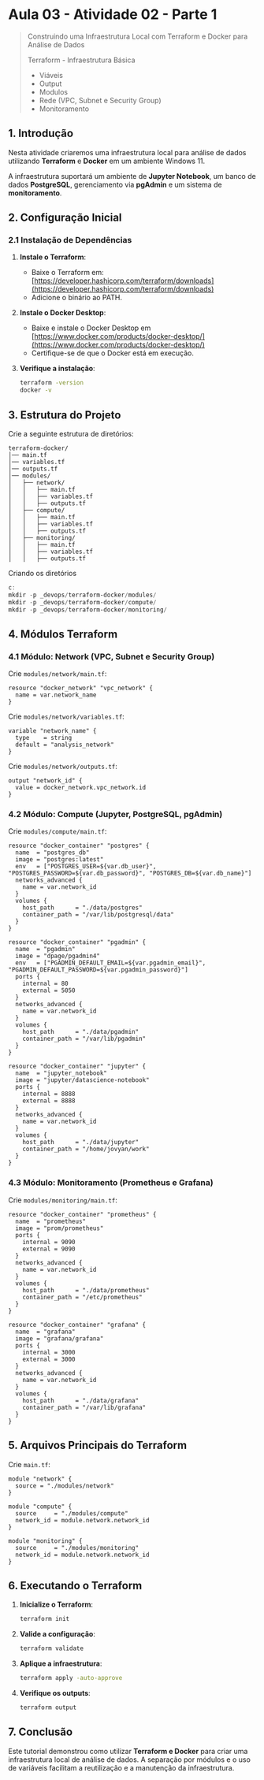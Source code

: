 # Aula 03 - Atividade 02 - Parte 1
> Construindo uma Infraestrutura Local com Terraform e Docker para Análise de Dados
> 
> Terraform - Infraestrutura Básica
>   - Viáveis
>   - Output
>   - Modulos
>   - Rede (VPC, Subnet e Security Group)
>   - Monitoramento

## **1. Introdução**

Nesta atividade criaremos uma infraestrutura local para análise de dados utilizando **Terraform** e **Docker** em um ambiente Windows 11. 

A infraestrutura suportará um ambiente de **Jupyter Notebook**, um banco de dados **PostgreSQL**, gerenciamento via **pgAdmin** e um sistema de **monitoramento**.

## **2. Configuração Inicial**

### **2.1 Instalação de Dependências**

1. **Instale o Terraform**:
   - Baixe o Terraform em: [https://developer.hashicorp.com/terraform/downloads](https://developer.hashicorp.com/terraform/downloads)
   - Adicione o binário ao PATH.

2. **Instale o Docker Desktop**:
   - Baixe e instale o Docker Desktop em [https://www.docker.com/products/docker-desktop/](https://www.docker.com/products/docker-desktop/)
   - Certifique-se de que o Docker está em execução.

3. **Verifique a instalação**:
   ```sh
   terraform -version
   docker -v
   ```

## **3. Estrutura do Projeto**
Crie a seguinte estrutura de diretórios:
```
terraform-docker/
│── main.tf
│── variables.tf
│── outputs.tf
│── modules/
│   ├── network/
│   │   ├── main.tf
│   │   ├── variables.tf
│   │   ├── outputs.tf
│   ├── compute/
│   │   ├── main.tf
│   │   ├── variables.tf
│   │   ├── outputs.tf
│   ├── monitoring/
│   │   ├── main.tf
│   │   ├── variables.tf
│   │   ├── outputs.tf
```

Criando os diretórios

```powershell
c:
mkdir -p _devops/terraform-docker/modules/
mkdir -p _devops/terraform-docker/compute/
mkdir -p _devops/terraform-docker/monitoring/
```

## **4. Módulos Terraform**

### **4.1 Módulo: Network (VPC, Subnet e Security Group)**
Crie `modules/network/main.tf`:



```hcl
resource "docker_network" "vpc_network" {
  name = var.network_name
}
```


Crie `modules/network/variables.tf`:
```hcl
variable "network_name" {
  type    = string
  default = "analysis_network"
}
```

Crie `modules/network/outputs.tf`:
```hcl
output "network_id" {
  value = docker_network.vpc_network.id
}
```

### **4.2 Módulo: Compute (Jupyter, PostgreSQL, pgAdmin)**
Crie `modules/compute/main.tf`:
```hcl
resource "docker_container" "postgres" {
  name  = "postgres_db"
  image = "postgres:latest"
  env   = ["POSTGRES_USER=${var.db_user}", "POSTGRES_PASSWORD=${var.db_password}", "POSTGRES_DB=${var.db_name}"]
  networks_advanced {
    name = var.network_id
  }
  volumes {
    host_path      = "./data/postgres"
    container_path = "/var/lib/postgresql/data"
  }
}

resource "docker_container" "pgadmin" {
  name  = "pgadmin"
  image = "dpage/pgadmin4"
  env   = ["PGADMIN_DEFAULT_EMAIL=${var.pgadmin_email}", "PGADMIN_DEFAULT_PASSWORD=${var.pgadmin_password}"]
  ports {
    internal = 80
    external = 5050
  }
  networks_advanced {
    name = var.network_id
  }
  volumes {
    host_path      = "./data/pgadmin"
    container_path = "/var/lib/pgadmin"
  }
}

resource "docker_container" "jupyter" {
  name  = "jupyter_notebook"
  image = "jupyter/datascience-notebook"
  ports {
    internal = 8888
    external = 8888
  }
  networks_advanced {
    name = var.network_id
  }
  volumes {
    host_path      = "./data/jupyter"
    container_path = "/home/jovyan/work"
  }
}
```

### **4.3 Módulo: Monitoramento (Prometheus e Grafana)**
Crie `modules/monitoring/main.tf`:
```hcl
resource "docker_container" "prometheus" {
  name  = "prometheus"
  image = "prom/prometheus"
  ports {
    internal = 9090
    external = 9090
  }
  networks_advanced {
    name = var.network_id
  }
  volumes {
    host_path      = "./data/prometheus"
    container_path = "/etc/prometheus"
  }
}

resource "docker_container" "grafana" {
  name  = "grafana"
  image = "grafana/grafana"
  ports {
    internal = 3000
    external = 3000
  }
  networks_advanced {
    name = var.network_id
  }
  volumes {
    host_path      = "./data/grafana"
    container_path = "/var/lib/grafana"
  }
}
```

## **5. Arquivos Principais do Terraform**
Crie `main.tf`:
```hcl
module "network" {
  source = "./modules/network"
}

module "compute" {
  source     = "./modules/compute"
  network_id = module.network.network_id
}

module "monitoring" {
  source     = "./modules/monitoring"
  network_id = module.network.network_id
}
```

## **6. Executando o Terraform**
1. **Inicialize o Terraform**:
   ```sh
   terraform init
   ```
2. **Valide a configuração**:
   ```sh
   terraform validate
   ```
3. **Aplique a infraestrutura**:
   ```sh
   terraform apply -auto-approve
   ```
4. **Verifique os outputs**:
   ```sh
   terraform output
   ```

## **7. Conclusão**
Este tutorial demonstrou como utilizar **Terraform e Docker** para criar uma infraestrutura local de análise de dados. A separação por módulos e o uso de variáveis facilitam a reutilização e a manutenção da infraestrutura.
